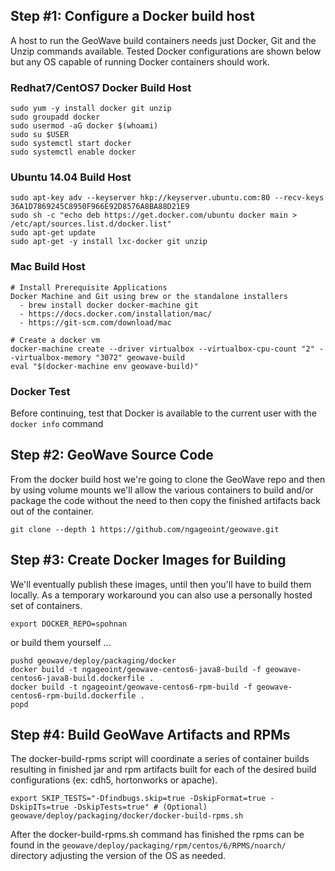 ## Step #1: Configure a Docker build host

A host to run the GeoWave build containers needs just Docker, Git and the Unzip commands available. Tested Docker
configurations are shown below but any OS capable of running Docker containers should work.

### Redhat7/CentOS7 Docker Build Host

```
sudo yum -y install docker git unzip
sudo groupadd docker
sudo usermod -aG docker $(whoami)
sudo su $USER
sudo systemctl start docker
sudo systemctl enable docker
```

### Ubuntu 14.04 Build Host
```
sudo apt-key adv --keyserver hkp://keyserver.ubuntu.com:80 --recv-keys 36A1D7869245C8950F966E92D8576A8BA88D21E9
sudo sh -c "echo deb https://get.docker.com/ubuntu docker main > /etc/apt/sources.list.d/docker.list"
sudo apt-get update
sudo apt-get -y install lxc-docker git unzip
```

### Mac Build Host
```
# Install Prerequisite Applications
Docker Machine and Git using brew or the standalone installers
  - brew install docker docker-machine git
  - https://docs.docker.com/installation/mac/
  - https://git-scm.com/download/mac

# Create a docker vm
docker-machine create --driver virtualbox --virtualbox-cpu-count "2" --virtualbox-memory "3072" geowave-build
eval "$(docker-machine env geowave-build)"
```

### Docker Test

Before continuing, test that Docker is available to the current user with the `docker info` command

## Step #2: GeoWave Source Code

From the docker build host we're going to clone the GeoWave repo and then by using volume mounts 
we'll allow the various containers to build and/or package the code without the need to then copy 
the finished artifacts back out of the container.

```
git clone --depth 1 https://github.com/ngageoint/geowave.git
```

## Step #3: Create Docker Images for Building

We'll eventually publish these images, until then you'll have to build them locally. As a temporary workaround
you can also use a personally hosted set of containers.

```
export DOCKER_REPO=spohnan
```

or build them yourself ...

```
pushd geowave/deploy/packaging/docker
docker build -t ngageoint/geowave-centos6-java8-build -f geowave-centos6-java8-build.dockerfile .   
docker build -t ngageoint/geowave-centos6-rpm-build -f geowave-centos6-rpm-build.dockerfile .
popd
```

## Step #4: Build GeoWave Artifacts and RPMs

The docker-build-rpms script will coordinate a series of container builds resulting in finished jar and rpm artifacts
built for each of the desired build configurations (ex: cdh5, hortonworks or apache).

```
export SKIP_TESTS="-Dfindbugs.skip=true -DskipFormat=true -DskipITs=true -DskipTests=true" # (Optional)
geowave/deploy/packaging/docker/docker-build-rpms.sh
```

After the docker-build-rpms.sh command has finished the rpms can be found in the 
`geowave/deploy/packaging/rpm/centos/6/RPMS/noarch/` directory adjusting the version of the OS as needed.
